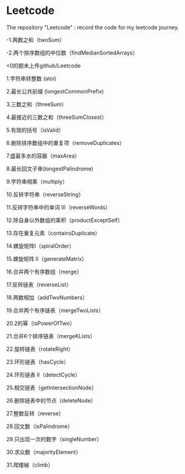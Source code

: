 # Leetcode
The repository "Leetcode" : record the code for my leetcode journey.

-1.两数之和（twoSum）

-2.两个排序数组的中位数（findMedianSortedArrays）

<0的题未上传github/Leetcode

1.字符串转整数 (atoi)

2.最长公共前缀 (longestCommonPrefix)

3.三数之和（threeSum）

4.最接近的三数之和（threeSumClosest）

5.有效的括号（isValid）

6.删除排序数组中的重复项（removeDuplicates）

7.盛最多水的容器（maxArea）

8.最长回文子串(longestPalindrome)

9.字符串相乘（multiply）

10.反转字符串（reverseString）

11.反转字符串中的单词 III（reverseWords）

12.除自身以外数组的乘积（productExceptSelf）

13.存在重复元素（containsDuplicate）

14.螺旋矩阵Ⅰ（spiralOrder）

15.螺旋矩阵 Ⅱ（generateMatrix）

16.合并两个有序数组（merge）

17.反转链表（reverseList）

18.两数相加（addTwoNumbers）

19.合并两个有序链表（mergeTwoLists）

20.2的幂（isPowerOfTwo）

21.合并K个排序链表（mergeKLists）

22.旋转链表（rotateRight）

23.环形链表（hasCycle）

24.环形链表 II（detectCycle）

25.相交链表（getIntersectionNode）

26.删除链表中的节点（deleteNode）

27.整数反转（reverse）

28.回文数（isPalindrome）

29.只出现一次的数字（singleNumber）

30.求众数（majorityElement）

31.爬楼梯（climb）
